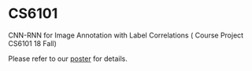 # CS6101
CNN-RNN for Image Annotation with Label Correlations ( Course Project CS6101 18 Fall)

Please refer to our [poster](https://doc-doc.github.io/docs/CS6101-15-final.pdf) for details.

